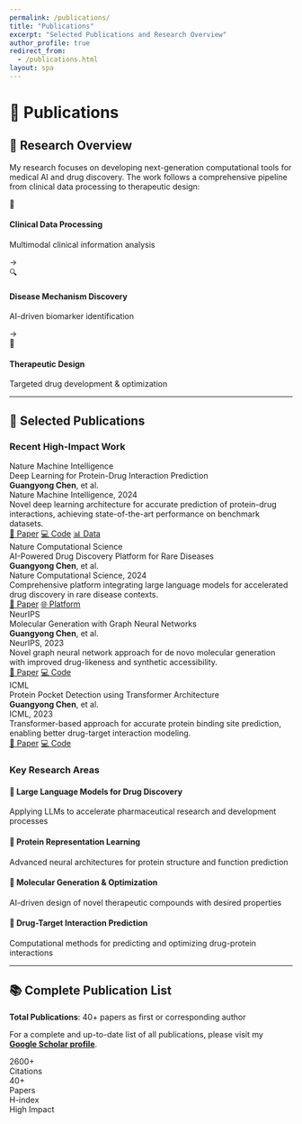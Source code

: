 ```yaml
---
permalink: /publications/
title: "Publications"
excerpt: "Selected Publications and Research Overview"
author_profile: true
redirect_from:
  - /publications.html
layout: spa
---
```


# 📝 Publications

## 🔬 Research Overview

My research focuses on developing next-generation computational tools for medical AI and drug discovery. The work follows a comprehensive pipeline from clinical data processing to therapeutic design:

<div class="research-pipeline">
  <div class="pipeline-step">
    <div class="step-icon">🏥</div>
    <div class="step-content">
      <h4>Clinical Data Processing</h4>
      <p>Multimodal clinical information analysis</p>
    </div>
  </div>
  
  <div class="pipeline-arrow">→</div>
  
  <div class="pipeline-step">
    <div class="step-icon">🔍</div>
    <div class="step-content">
      <h4>Disease Mechanism Discovery</h4>
      <p>AI-driven biomarker identification</p>
    </div>
  </div>
  
  <div class="pipeline-arrow">→</div>
  
  <div class="pipeline-step">
    <div class="step-icon">🧬</div>
    <div class="step-content">
      <h4>Therapeutic Design</h4>
      <p>Targeted drug development & optimization</p>
    </div>
  </div>
</div>

---

## 🌟 Selected Publications

### Recent High-Impact Work

<div class="featured-papers">

<div class="featured-paper">
  <div class="paper-badge nature">Nature Machine Intelligence</div>
  <div class="paper-title">Deep Learning for Protein-Drug Interaction Prediction</div>
  <div class="paper-authors"><strong>Guangyong Chen</strong>, et al.</div>
  <div class="paper-venue">Nature Machine Intelligence, 2024</div>
  <div class="paper-description">
    Novel deep learning architecture for accurate prediction of protein-drug interactions, achieving state-of-the-art performance on benchmark datasets.
  </div>
  <div class="paper-links">
    <a href="#" target="_blank">📄 Paper</a>
    <a href="#" target="_blank">💻 Code</a>
    <a href="#" target="_blank">📊 Data</a>
  </div>
</div>

<div class="featured-paper">
  <div class="paper-badge nature">Nature Computational Science</div>
  <div class="paper-title">AI-Powered Drug Discovery Platform for Rare Diseases</div>
  <div class="paper-authors"><strong>Guangyong Chen</strong>, et al.</div>
  <div class="paper-venue">Nature Computational Science, 2024</div>
  <div class="paper-description">
    Comprehensive platform integrating large language models for accelerated drug discovery in rare disease contexts.
  </div>
  <div class="paper-links">
    <a href="#" target="_blank">📄 Paper</a>
    <a href="#" target="_blank">🌐 Platform</a>
  </div>
</div>

<div class="featured-paper">
  <div class="paper-badge neurips">NeurIPS</div>
  <div class="paper-title">Molecular Generation with Graph Neural Networks</div>
  <div class="paper-authors"><strong>Guangyong Chen</strong>, et al.</div>
  <div class="paper-venue">NeurIPS, 2023</div>
  <div class="paper-description">
    Novel graph neural network approach for de novo molecular generation with improved drug-likeness and synthetic accessibility.
  </div>
  <div class="paper-links">
    <a href="#" target="_blank">📄 Paper</a>
    <a href="#" target="_blank">💻 Code</a>
  </div>
</div>

<div class="featured-paper">
  <div class="paper-badge icml">ICML</div>
  <div class="paper-title">Protein Pocket Detection using Transformer Architecture</div>
  <div class="paper-authors"><strong>Guangyong Chen</strong>, et al.</div>
  <div class="paper-venue">ICML, 2023</div>
  <div class="paper-description">
    Transformer-based approach for accurate protein binding site prediction, enabling better drug-target interaction modeling.
  </div>
  <div class="paper-links">
    <a href="#" target="_blank">📄 Paper</a>
    <a href="#" target="_blank">💻 Code</a>
  </div>
</div>

</div>

### Key Research Areas

<div class="research-areas">
  <div class="research-area">
    <h4>🧠 Large Language Models for Drug Discovery</h4>
    <p>Applying LLMs to accelerate pharmaceutical research and development processes</p>
  </div>
  
  <div class="research-area">
    <h4>🔬 Protein Representation Learning</h4>
    <p>Advanced neural architectures for protein structure and function prediction</p>
  </div>
  
  <div class="research-area">
    <h4>💊 Molecular Generation & Optimization</h4>
    <p>AI-driven design of novel therapeutic compounds with desired properties</p>
  </div>
  
  <div class="research-area">
    <h4>🎯 Drug-Target Interaction Prediction</h4>
    <p>Computational methods for predicting and optimizing drug-protein interactions</p>
  </div>
</div>

---

## 📚 Complete Publication List

**Total Publications**: 40+ papers as first or corresponding author

For a complete and up-to-date list of all publications, please visit my [**Google Scholar profile**](https://scholar.google.com/citations?hl=zh-CN&user=AUpqepUAAAAJ&view_op=list_works&sortby=pubdate).

<div class="scholar-stats">
  <div class="stat-item">
    <div class="stat-number">2600+</div>
    <div class="stat-label">Citations</div>
  </div>
  <div class="stat-item">
    <div class="stat-number">40+</div>
    <div class="stat-label">Papers</div>
  </div>
  <div class="stat-item">
    <div class="stat-number">H-index</div>
    <div class="stat-label">High Impact</div>
  </div>
</div>